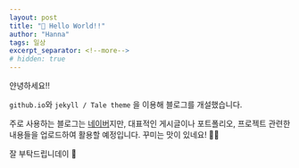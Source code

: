 ```yaml
---
layout: post
title: "🤗 Hello World!!"
author: "Hanna"
tags: 일상
excerpt_separator: <!--more-->
# hidden: true
---
```


얀녕하세요!!

`github.io`와 `jekyll / Tale theme` 을 이용해 블로그를 개설했습니다.

<!--more-->

주로 사용하는 블로그는 [네이버](https://blog.naver.com/baekhannah)지만,
대표적인 게시글이나 포트폴리오, 프로젝트 관련한 내용들을 업로드하여 활용할 예정입니다. 꾸미는 맛이 있네요! 🐻‍❄️

잘 부탁드립니데이 🫡
